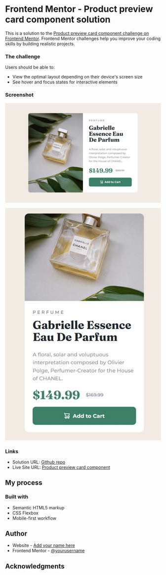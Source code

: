 # Frontend Mentor - Product preview card component solution

This is a solution to the [Product preview card component challenge on Frontend Mentor](https://www.frontendmentor.io/challenges/product-preview-card-component-GO7UmttRfa). Frontend Mentor challenges help you improve your coding skills by building realistic projects. 


### The challenge

Users should be able to:

- View the optimal layout depending on their device's screen size
- See hover and focus states for interactive elements

### Screenshot

![](./screenshot_1.jpg)

![](./screenshot_2.jpg)


### Links

- Solution URL: [Github repo](https://github.com/KellyCHI22/frontend-mentor-solutions/tree/main/01-product-preview-card-component)
- Live Site URL: [Product preview card component](https://kellychi22.github.io/frontend-mentor-solutions//01-product-preview-card-component/)

## My process

### Built with

- Semantic HTML5 markup
- CSS Flexbox
- Mobile-first workflow

## Author

- Website - [Add your name here](https://www.your-site.com)
- Frontend Mentor - [@yourusername](https://www.frontendmentor.io/profile/yourusername)


## Acknowledgments


